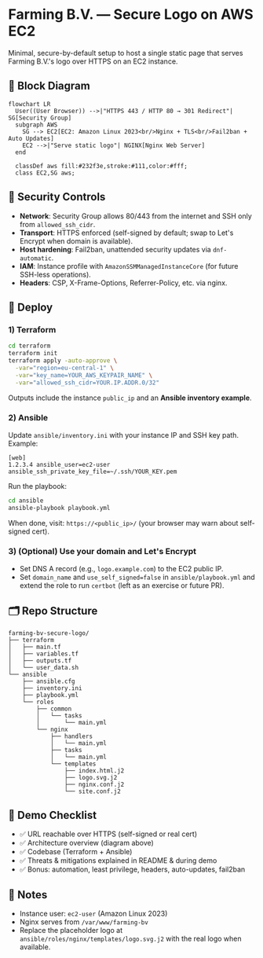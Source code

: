 # Farming B.V. — Secure Logo on AWS EC2

Minimal, secure-by-default setup to host a single static page that serves Farming B.V.'s logo over HTTPS on an EC2 instance.

## 🧱 Block Diagram

```mermaid
flowchart LR
  User((User Browser)) -->|"HTTPS 443 / HTTP 80 → 301 Redirect"| SG[Security Group]
  subgraph AWS
    SG --> EC2[EC2: Amazon Linux 2023<br/>Nginx + TLS<br/>Fail2ban + Auto Updates]
    EC2 -->|"Serve static logo"| NGINX[Nginx Web Server]
  end

  classDef aws fill:#232f3e,stroke:#111,color:#fff;
  class EC2,SG aws;
```

## 🔐 Security Controls
- **Network**: Security Group allows 80/443 from the internet and SSH only from `allowed_ssh_cidr`.
- **Transport**: HTTPS enforced (self-signed by default; swap to Let's Encrypt when domain is available).
- **Host hardening**: Fail2ban, unattended security updates via `dnf-automatic`.
- **IAM**: Instance profile with `AmazonSSMManagedInstanceCore` (for future SSH-less operations).
- **Headers**: CSP, X-Frame-Options, Referrer-Policy, etc. via nginx.

## 🚀 Deploy

### 1) Terraform
```bash
cd terraform
terraform init
terraform apply -auto-approve \
  -var="region=eu-central-1" \
  -var="key_name=YOUR_AWS_KEYPAIR_NAME" \
  -var="allowed_ssh_cidr=YOUR.IP.ADDR.0/32"
```

Outputs include the instance `public_ip` and an **Ansible inventory example**.

### 2) Ansible
Update `ansible/inventory.ini` with your instance IP and SSH key path. Example:
```
[web]
1.2.3.4 ansible_user=ec2-user ansible_ssh_private_key_file=~/.ssh/YOUR_KEY.pem
```

Run the playbook:
```bash
cd ansible
ansible-playbook playbook.yml
```

When done, visit: `https://<public_ip>/` (your browser may warn about self-signed cert).

### 3) (Optional) Use your domain and Let's Encrypt
- Set DNS A record (e.g., `logo.example.com`) to the EC2 public IP.
- Set `domain_name` and `use_self_signed=false` in `ansible/playbook.yml` and extend the role to run `certbot` (left as an exercise or future PR).

## 🗂 Repo Structure
```
farming-bv-secure-logo/
├── terraform
│   ├── main.tf
│   ├── variables.tf
│   ├── outputs.tf
│   └── user_data.sh
└── ansible
    ├── ansible.cfg
    ├── inventory.ini
    ├── playbook.yml
    └── roles
        ├── common
        │   └── tasks
        │       └── main.yml
        └── nginx
            ├── handlers
            │   └── main.yml
            ├── tasks
            │   └── main.yml
            └── templates
                ├── index.html.j2
                ├── logo.svg.j2
                ├── nginx.conf.j2
                └── site.conf.j2
```

## 🧪 Demo Checklist
- ✅ URL reachable over HTTPS (self-signed or real cert)
- ✅ Architecture overview (diagram above)
- ✅ Codebase (Terraform + Ansible)
- ✅ Threats & mitigations explained in README & during demo
- ✅ Bonus: automation, least privilege, headers, auto-updates, fail2ban

## 📄 Notes
- Instance user: `ec2-user` (Amazon Linux 2023)
- Nginx serves from `/var/www/farming-bv`
- Replace the placeholder logo at `ansible/roles/nginx/templates/logo.svg.j2` with the real logo when available.
```
